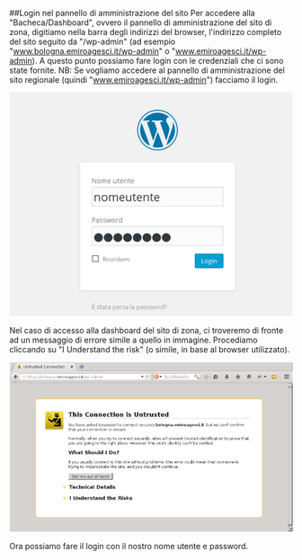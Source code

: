 ##Login nel pannello di amministrazione del sito
Per accedere alla "Bacheca/Dashboard", ovvero il pannello di amministrazione del sito di zona, digitiamo nella barra degli indirizzi del browser, l'indirizzo completo del sito seguito da "/wp-admin" (ad esempio "www.bologna.emiroagesci.it/wp-admin" o "www.emiroagesci.it/wp-admin). A questo punto possiamo fare login con le credenziali che ci sono state fornite.
NB: 
Se vogliamo accedere al pannello di amministrazione del sito regionale (quindi "www.emiroagesci.it/wp-admin") facciamo il login.  

![Login](img/login.png)

Nel caso di accesso alla dashboard del sito di zona, ci troveremo di fronte ad un messaggio di errore simile a quello in immagine. Procediamo cliccando su "I Understand the risk" (o simile, in base al browser utilizzato).  

![This Connection is Untrusted](img/https.png)  

Ora possiamo fare il login con il nostro nome utente e password.
